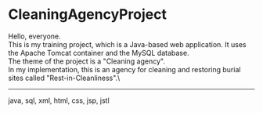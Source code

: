 # CleaningAgencyProject
Hello, everyone. \
This is my training project, which is a Java-based web application. It uses the Apache Tomcat container and the MySQL database.\
The theme of the project is a "Cleaning agency". \
In my implementation, this is an agency for cleaning and restoring burial sites called "Rest-in-Cleanliness".\
____
java, sql, xml, html, css, jsp, jstl
